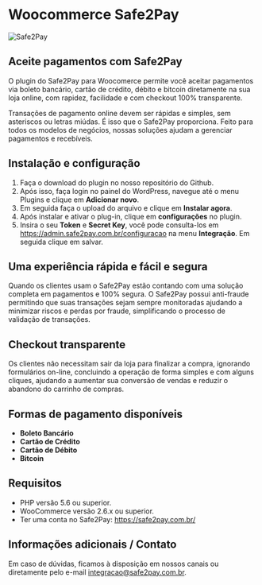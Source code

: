
# Woocommerce Safe2Pay

![Safe2Pay](https://safe2pay.com.br/static/img/banner-github.png)


## Aceite pagamentos com Safe2Pay

O plugin do Safe2Pay para Woocomerce permite você aceitar pagamentos via boleto bancário, cartão de crédito, débito e bitcoin diretamente na sua loja online, com rapidez, facilidade e com checkout 100% transparente.

Transações de pagamento online devem ser rápidas e simples, sem asteriscos ou letras miúdas. É isso que o Safe2Pay proporciona. Feito para todos os modelos de negócios, nossas soluções ajudam a gerenciar pagamentos e recebíveis.


## Instalação e configuração

1. Faça o download do plugin no nosso repositório do Github.
2. Após isso, faça login no painel do WordPress, navegue até o menu Plugins e clique em **Adicionar novo**.
3. Em seguida faça o upload do arquivo e clique em **Instalar agora**.
4. Após instalar e ativar o plug-in, clique em **configurações** no plugin.
5. Insira o seu **Token** e **Secret Key**, você pode consulta-los em https://admin.safe2pay.com.br/configuracao na menu **Integração**. Em seguida clique em salvar.

##  Uma experiência rápida e fácil e segura

Quando os clientes usam o Safe2Pay estão contando com uma solução completa em pagamentos e 100% segura. O Safe2Pay possui anti-fraude permitindo que suas transações sejam sempre monitoradas ajudando a minimizar riscos e perdas por fraude, simplificando o processo de validação de transações.

##  Checkout transparente

Os clientes não necessitam sair da loja para finalizar a compra, ignorando formulários on-line, concluindo a operação de forma simples e com alguns cliques, ajudando a aumentar sua conversão de vendas e reduzir o abandono do carrinho de compras.

##  Formas de pagamento disponíveis
 - **Boleto Bancário**
 - **Cartão de Crédito**
 - **Cartão de Débito**
 - **Bitcoin**

## Requisitos
- PHP versão 5.6 ou superior.
- WooCommerce versão 2.6.x ou superior.
- Ter uma conta no Safe2Pay: https://safe2pay.com.br/

## Informações adicionais / Contato

Em caso de dúvidas, ficamos à disposição em nossos canais ou diretamente pelo e-mail integracao@safe2pay.com.br. 
